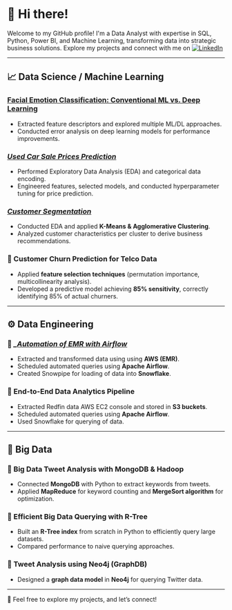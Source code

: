 # 👋 Hi there!  
Welcome to my GitHub profile! I'm a Data Analyst with expertise in SQL, Python, Power BI, and Machine Learning, transforming data into strategic business solutions. Explore my projects and connect with me on [![LinkedIn](https://img.shields.io/badge/LinkedIn-Profile-blue)](https://www.linkedin.com/in/junaidurrehman10/)


---

## 📈 Data Science / Machine Learning  

### [Facial Emotion Classification: Conventional ML vs. Deep Learning](https://github.com/junaidurrehman-lab/image-classification)  
- Extracted feature descriptors and explored multiple ML/DL approaches.  
- Conducted error analysis on deep learning models for performance improvements.  

### *[Used Car Sale Prices Prediction](https://github.com/junaid00737/used-car-sales-price)*
- Performed Exploratory Data Analysis (EDA) and categorical data encoding.  
- Engineered features, selected models, and conducted hyperparameter tuning for price prediction.  

### *[Customer Segmentation](https://github.com/junaid00737/customer-segmentation)* 
- Conducted EDA and applied **K-Means & Agglomerative Clustering**.  
- Analyzed customer characteristics per cluster to derive business recommendations.   

### 🔹 Customer Churn Prediction for Telco Data  
- Applied **feature selection techniques** (permutation importance, multicollinearity analysis).  
- Developed a predictive model achieving **85% sensitivity**, correctly identifying 85% of actual churners.  


---

## ⚙️ Data Engineering  

### 🔹 *_[Automation of EMR with Airflow](https://github.com/junaidurrehman-lab/Data-Automation)*
- Extracted and transformed data using using **AWS (EMR)**.  
- Scheduled automated queries using **Apache Airflow**.  
- Created Snowpipe for loading of data into **Snowflake**.

### 🔹 End-to-End Data Analytics Pipeline  
- Extracted Redfin data AWS EC2 console and stored in **S3 buckets**.  
- Scheduled automated queries using **Apache Airflow**.  
- Used Snowflake for querying of data.

---

## 💾 Big Data  

### 🔹 Big Data Tweet Analysis with MongoDB & Hadoop  
- Connected **MongoDB** with Python to extract keywords from tweets.  
- Applied **MapReduce** for keyword counting and **MergeSort algorithm** for optimization.  

### 🔹 Efficient Big Data Querying with R-Tree  
- Built an **R-Tree index** from scratch in Python to efficiently query large datasets.  
- Compared performance to naive querying approaches.  

### 🔹 Tweet Analysis using Neo4j (GraphDB)  
- Designed a **graph data model** in **Neo4j** for querying Twitter data.  

---

🚀 Feel free to explore my projects, and let’s connect!
